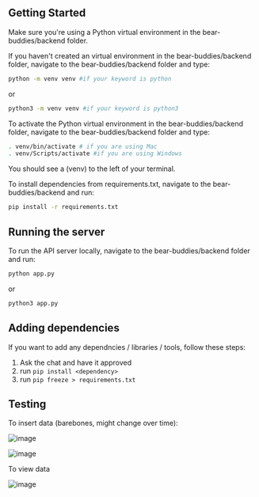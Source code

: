 ## Getting Started

Make sure you're using a Python virtual environment in the bear-buddies/backend folder. 

If you haven't created an virtual environment in the bear-buddies/backend folder, navigate to the bear-buddies/backend folder and type:

```bash
python -m venv venv #if your keyword is python
```

or 

```bash
python3 -m venv venv #if your keyword is python3
```

To activate the Python virtual environment in the bear-buddies/backend folder, navigate to the bear-buddies/backend folder and type:

```bash
. venv/bin/activate # if you are using Mac
. venv/Scripts/activate #if you are using Windows
```

You should see a (venv) to the left of your terminal.

To install dependencies from requirements.txt, navigate to the bear-buddies/backend and run:

```bash
pip install -r requirements.txt
```

## Running the server

To run the API server locally, navigate to the bear-buddies/backend folder and run: 

```bash
python app.py
```

or 

```bash
python3 app.py
```

## Adding dependencies

If you want to add any dependncies / libraries / tools, follow these steps:
1. Ask the chat and have it approved
2. run `pip install <dependency>`
3. run `pip freeze > requirements.txt`

## Testing

To insert data (barebones, might change over time):

![image](https://user-images.githubusercontent.com/82493352/232259892-04874c95-6189-438e-8061-b754428b317d.png)

![image](https://user-images.githubusercontent.com/82493352/232259907-5854815e-f3e8-4423-8f1d-cb2427b16515.png)

To view data

![image](https://user-images.githubusercontent.com/82493352/232259993-750ebb95-a188-4ccb-9698-0238704ad5d1.png)
